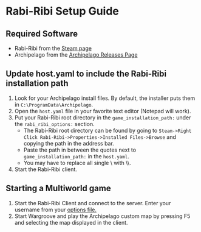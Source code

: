 # Rabi-Ribi Setup Guide

## Required Software

- Rabi-Ribi from the [Steam page](https://store.steampowered.com/app/400910)
- Archipelago from the [Archipelago Releases Page](https://github.com/ArchipelagoMW/Archipelago/releases)

## Update host.yaml to include the Rabi-Ribi installation path

1. Look for your Archipelago install files. By default, the installer puts them in `C:\ProgramData\Archipelago`.
2. Open the `host.yaml` file in your favorite text editor (Notepad will work).
3. Put your Rabi-Ribi root directory in the `game_installation_path:` under the `rabi_ribi_options:` section.
   - The Rabi-Ribi root directory can be found by going to 
   `Steam->Right Click Rabi-Ribi->Properties->Installed Files->Browse` and copying the path in the address bar.
   - Paste the path in between the quotes next to `game_installation_path:` in the `host.yaml`.
   - You may have to replace all single \\ with \\\\.
4. Start the Rabi-Ribi client.

## Starting a Multiworld game

1. Start the Rabi-Ribi Client and connect to the server. Enter your username from your 
[options file.](/games/Rabi-Ribi/player-options)
2. Start Wargroove and play the Archipelago custom map by pressing F5 and selecting the map displayed in the client.